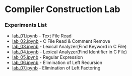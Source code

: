 # Compiler Construction Lab

### Experiments List
- [lab_01.ipynb](lab_01.ipynb) - Text File Read
- [lab_02.ipynb](lab_02.ipynb) - C File Read & Comment Remove
- [lab_03.ipynb](lab_03.ipynb) - Lexical Analyzer(Find Keyword in C File)
- [lab_04.ipynb](lab_04.ipynb) - Lexical Analyzer(Find Identifier in C File)
- [lab_05.ipynb](lab_05.ipynb) - Regular Expression
- [lab_06.ipynb](lab_06.ipynb) - Elimination of Left Recursion
- [lab_07.ipynb](lab_07.ipynb) - Elimination of Left Factoring
<!-- - [lab_08.ipynb](lab_08.ipynb) - Computation of First sets
- [lab_09.ipynb](lab_09.ipynb) - Computation of Follow sets -->
